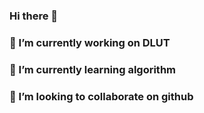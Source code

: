 ### Hi there 👋
### 🔭 I’m currently working on DLUT
### 🌱 I’m currently learning algorithm
### 👯 I’m looking to collaborate on github

<!--
**rothsch/rothsch** is a ✨ _special_ ✨ repository because its `README.md` (this file) appears on your GitHub profile.

Here are some ideas to get you started:

- 🔭 I’m currently working on DLUT
- 🌱 I’m currently learning algorithm
- 👯 I’m looking to collaborate on github
-->
